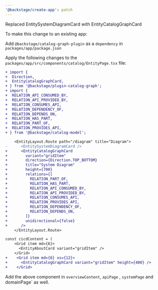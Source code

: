 ```yaml
---
'@backstage/create-app': patch
---
```


Replaced EntitySystemDiagramCard with EntityCatalogGraphCard

To make this change to an existing app:

Add `@backstage/catalog-graph-plugin` as a `dependency` in `packages/app/package.json`

Apply the following changes to the `packages/app/src/components/catalog/EntityPage.tsx` file:

```diff
+ import {
+  Direction,
+  EntityCatalogGraphCard,
+ } from '@backstage/plugin-catalog-graph';
+ import {
+  RELATION_API_CONSUMED_BY,
+  RELATION_API_PROVIDED_BY,
+  RELATION_CONSUMES_API,
+  RELATION_DEPENDENCY_OF,
+  RELATION_DEPENDS_ON,
+  RELATION_HAS_PART,
+  RELATION_PART_OF,
+  RELATION_PROVIDES_API,
+ } from '@backstage/catalog-model';
```

```diff
    <EntityLayout.Route path="/diagram" title="Diagram">
-      <EntitySystemDiagramCard />
+      <EntityCatalogGraphCard
+        variant="gridItem"
+        direction={Direction.TOP_BOTTOM}
+        title="System Diagram"
+        height={700}
+        relations={[
+          RELATION_PART_OF,
+          RELATION_HAS_PART,
+          RELATION_API_CONSUMED_BY,
+          RELATION_API_PROVIDED_BY,
+          RELATION_CONSUMES_API,
+          RELATION_PROVIDES_API,
+          RELATION_DEPENDENCY_OF,
+          RELATION_DEPENDS_ON,
+        ]}
+        unidirectional={false}
+      />
    </EntityLayout.Route>
```

```diff
const cicdContent = (
    <Grid item md={6}>
      <EntityAboutCard variant="gridItem" />
    </Grid>
+    <Grid item md={6} xs={12}>
+      <EntityCatalogGraphCard variant="gridItem" height={400} />
+    </Grid>
```

Add the above component in `overviewContent`, `apiPage` , `systemPage` and domainPage` as well.
